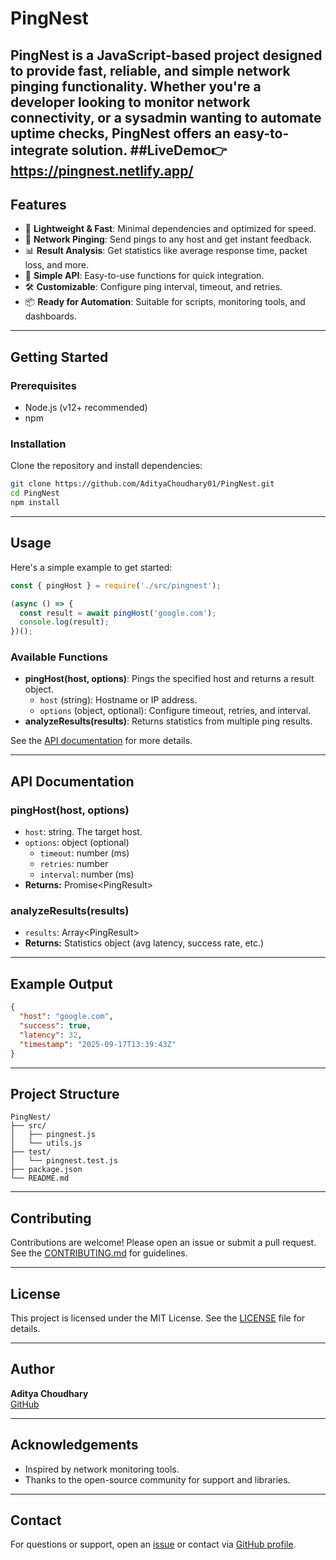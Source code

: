 # PingNest

PingNest is a JavaScript-based project designed to provide fast, reliable, and simple network pinging functionality. Whether you're a developer looking to monitor network connectivity, or a sysadmin wanting to automate uptime checks, PingNest offers an easy-to-integrate solution.
##LiveDemo👉https://pingnest.netlify.app/
---


## Features

- 🚀 **Lightweight & Fast**: Minimal dependencies and optimized for speed.
- 📡 **Network Pinging**: Send pings to any host and get instant feedback.
- 📊 **Result Analysis**: Get statistics like average response time, packet loss, and more.
- 🔌 **Simple API**: Easy-to-use functions for quick integration.
- 🛠️ **Customizable**: Configure ping interval, timeout, and retries.
- 📦 **Ready for Automation**: Suitable for scripts, monitoring tools, and dashboards.

---

## Getting Started

### Prerequisites

- Node.js (v12+ recommended)
- npm

### Installation

Clone the repository and install dependencies:

```bash
git clone https://github.com/AdityaChoudhary01/PingNest.git
cd PingNest
npm install
```

---

## Usage

Here's a simple example to get started:

```javascript
const { pingHost } = require('./src/pingnest');

(async () => {
  const result = await pingHost('google.com');
  console.log(result);
})();
```

### Available Functions

- **pingHost(host, options)**: Pings the specified host and returns a result object.
  - `host` (string): Hostname or IP address.
  - `options` (object, optional): Configure timeout, retries, and interval.
- **analyzeResults(results)**: Returns statistics from multiple ping results.

See the [API documentation](#api-documentation) for more details.

---

## API Documentation

### pingHost(host, options)

- `host`: string. The target host.
- `options`: object (optional)
  - `timeout`: number (ms)
  - `retries`: number
  - `interval`: number (ms)
- **Returns:** Promise\<PingResult\>

### analyzeResults(results)

- `results`: Array\<PingResult\>
- **Returns:** Statistics object (avg latency, success rate, etc.)

---

## Example Output

```json
{
  "host": "google.com",
  "success": true,
  "latency": 32,
  "timestamp": "2025-09-17T13:39:43Z"
}
```

---

## Project Structure

```
PingNest/
├── src/
│   ├── pingnest.js
│   └── utils.js
├── test/
│   └── pingnest.test.js
├── package.json
└── README.md
```

---

## Contributing

Contributions are welcome! Please open an issue or submit a pull request. See the [CONTRIBUTING.md](CONTRIBUTING.md) for guidelines.

---

## License

This project is licensed under the MIT License. See the [LICENSE](LICENSE) file for details.

---

## Author

**Aditya Choudhary**  
[GitHub](https://github.com/AdityaChoudhary01)

---

## Acknowledgements

- Inspired by network monitoring tools.
- Thanks to the open-source community for support and libraries.

---

## Contact

For questions or support, open an [issue](https://github.com/AdityaChoudhary01/PingNest/issues) or contact via [GitHub profile](https://github.com/AdityaChoudhary01).
